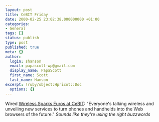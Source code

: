 ```yaml
---
layout: post
title: CeBIT Friday
date: 2000-02-25 23:02:38.000000000 +01:00
categories:
- General
tags: []
status: publish
type: post
published: true
meta: {}
author:
  login: shanson
  email: papascott-wp@gmail.com
  display_name: PapaScott
  first_name: Scott
  last_name: Hanson
excerpt: !ruby/object:Hpricot::Doc
  options: {}
---
```

<p>Wired <a href="http://www.wired.com/news/technology/0,1282,34475,00.html">Wireless Sparks Euros at CeBIT</a>: "Everyone's talking wireless and unveiling new services to turn phones and handhelds into the Web browsers of the future." <i>Sounds like they're using the right buzzwords</i></p>
